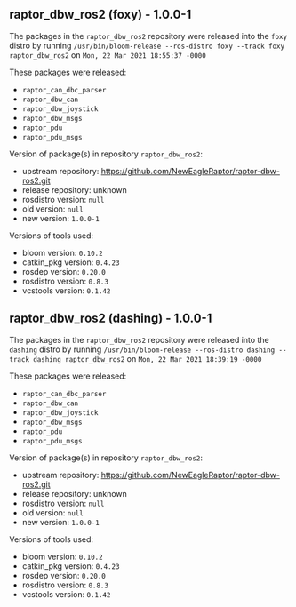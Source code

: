 ## raptor_dbw_ros2 (foxy) - 1.0.0-1

The packages in the `raptor_dbw_ros2` repository were released into the `foxy` distro by running `/usr/bin/bloom-release --ros-distro foxy --track foxy raptor_dbw_ros2` on `Mon, 22 Mar 2021 18:55:37 -0000`

These packages were released:
- `raptor_can_dbc_parser`
- `raptor_dbw_can`
- `raptor_dbw_joystick`
- `raptor_dbw_msgs`
- `raptor_pdu`
- `raptor_pdu_msgs`

Version of package(s) in repository `raptor_dbw_ros2`:

- upstream repository: https://github.com/NewEagleRaptor/raptor-dbw-ros2.git
- release repository: unknown
- rosdistro version: `null`
- old version: `null`
- new version: `1.0.0-1`

Versions of tools used:

- bloom version: `0.10.2`
- catkin_pkg version: `0.4.23`
- rosdep version: `0.20.0`
- rosdistro version: `0.8.3`
- vcstools version: `0.1.42`


## raptor_dbw_ros2 (dashing) - 1.0.0-1

The packages in the `raptor_dbw_ros2` repository were released into the `dashing` distro by running `/usr/bin/bloom-release --ros-distro dashing --track dashing raptor_dbw_ros2` on `Mon, 22 Mar 2021 18:39:19 -0000`

These packages were released:
- `raptor_can_dbc_parser`
- `raptor_dbw_can`
- `raptor_dbw_joystick`
- `raptor_dbw_msgs`
- `raptor_pdu`
- `raptor_pdu_msgs`

Version of package(s) in repository `raptor_dbw_ros2`:

- upstream repository: https://github.com/NewEagleRaptor/raptor-dbw-ros2.git
- release repository: unknown
- rosdistro version: `null`
- old version: `null`
- new version: `1.0.0-1`

Versions of tools used:

- bloom version: `0.10.2`
- catkin_pkg version: `0.4.23`
- rosdep version: `0.20.0`
- rosdistro version: `0.8.3`
- vcstools version: `0.1.42`


